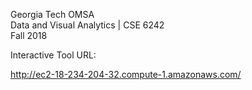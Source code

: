 Georgia Tech OMSA<br>
Data and Visual Analytics | CSE 6242<br>
Fall 2018<br>

Interactive Tool URL:

http://ec2-18-234-204-32.compute-1.amazonaws.com/
